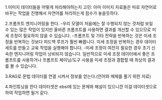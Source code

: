 1.이미지 데이터들을 어떻게 처리해야하는지 고민: 아마 이미지 자료들은 따로 자연어로 바꾸는 작업을 진행해서 자연어를 처리하는게 점수가 놓을듯하다.

2.프롬프트 엔지니어링을 한다.
-우리 모델이 처음에는 잘 수행되지 않는 것처럼 보일 수 있는 많은 작업이 있지만 올바른 프롬프트를 사용하면 결과를 개선할 수 있으므로 미세 조정이 필요하지 않을 수 있습니다.
-프롬프트 및 기타 전략을 반복하는 것은 미세 조정을 반복하는 것보다 피드백 루프가 훨씬 빠릅니다. 미세 조정을 반복하는 경우 데이터 세트를 만들고 교육 작업을 실행해야 합니다.
-미세 조정이 여전히 필요한 경우 초기 신속한 엔지니어링 작업이 낭비되지 않습니다. 일반적으로 미세 조정 데이터에서 좋은 프롬프트를 사용하거나 프롬프트 체이닝/도구 사용을 미세 조정과 결합할 때 최상의 결과를 볼 수 있습니다.

3.RAG로 문법 데이터를 연결 시켜서 정보를 얻는다.(언어와 매체를 풀기 위한 자료)

4.파인튜닝을 한다 데이터셋은 ebsi에 있는 문제와 해설이 있으니깐 이걸 데이터셋으로 하여 작업하면 될거 같다.